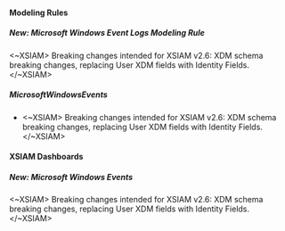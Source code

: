 
#### Modeling Rules

##### New: Microsoft Windows Event Logs Modeling Rule

<~XSIAM> Breaking changes intended for XSIAM v2.6: XDM schema breaking changes, replacing User XDM fields with Identity Fields.</~XSIAM>
##### MicrosoftWindowsEvents

-  <~XSIAM> Breaking changes intended for XSIAM v2.6: XDM schema breaking changes, replacing User XDM fields with Identity Fields.</~XSIAM>

#### XSIAM Dashboards

##### New: Microsoft Windows Events

<~XSIAM> Breaking changes intended for XSIAM v2.6: XDM schema breaking changes, replacing User XDM fields with Identity Fields.</~XSIAM>
